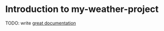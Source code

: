 # Introduction to my-weather-project

TODO: write [great documentation](http://jacobian.org/writing/what-to-write/)
